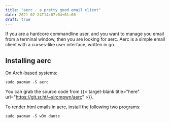 ```yaml
---
title: "aerc - a pretty good email client"
date: 2021-02-24T14:07:04+01:00
draft: true
---
```


If you are a hardcore commandline user, and you want to manage you email from a terminal window, then you are looking for aerc. Aerc is a simple email client with a curses-like user interface, written
in go.

## Installing aerc

On Arch-based systems:
```terminal
sudo pacman -S aerc
```

You can grab the source code from {{< target-blank title="here" url="https://git.sr.ht/~sircmpwn/aerc" >}}.

To render html emails in aerc, install the following two programs:
```terminal
sudo pacman -S w3m dante
```
